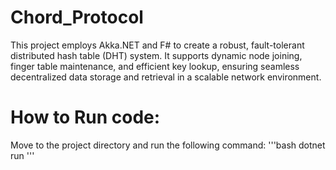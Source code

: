 # Chord_Protocol
This project employs Akka.NET and F# to create a robust, fault-tolerant distributed hash table (DHT) system. It supports dynamic node joining, finger table maintenance, and efficient key lookup, ensuring seamless decentralized data storage and retrieval in a scalable network environment.
# How to Run code:
Move to the project directory and run the following command:
'''bash
dotnet run <numNodes> <numRequests>
'''
